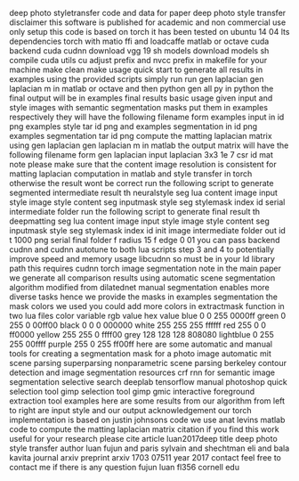 deep photo styletransfer code and data for paper deep photo style transfer disclaimer this software is published for academic and non commercial use only setup this code is based on torch it has been tested on ubuntu 14 04 lts dependencies torch with matio ffi and loadcaffe matlab or octave cuda backend cuda cudnn download vgg 19 sh models download models sh compile cuda utils cu adjust prefix and nvcc prefix in makefile for your machine make clean make usage quick start to generate all results in examples using the provided scripts simply run run gen laplacian gen laplacian m in matlab or octave and then python gen all py in python the final output will be in examples final results basic usage given input and style images with semantic segmentation masks put them in examples respectively they will have the following filename form examples input in id png examples style tar id png and examples segmentation in id png examples segmentation tar id png compute the matting laplacian matrix using gen laplacian gen laplacian m in matlab the output matrix will have the following filename form gen laplacian input laplacian 3x3 1e 7 csr id mat note please make sure that the content image resolution is consistent for matting laplacian computation in matlab and style transfer in torch otherwise the result wont be correct run the following script to generate segmented intermediate result th neuralstyle seg lua content image input style image style content seg inputmask style seg stylemask index id serial intermediate folder run the following script to generate final result th deepmatting seg lua content image input style image style content seg inputmask style seg stylemask index id init image intermediate folder out id t 1000 png serial final folder f radius 15 f edge 0 01 you can pass backend cudnn and cudnn autotune to both lua scripts step 3 and 4 to potentially improve speed and memory usage libcudnn so must be in your ld library path this requires cudnn torch image segmentation note in the main paper we generate all comparison results using automatic scene segmentation algorithm modified from dilatednet manual segmentation enables more diverse tasks hence we provide the masks in examples segmentation the mask colors we used you could add more colors in extractmask function in two lua files color variable rgb value hex value blue 0 0 255 0000ff green 0 255 0 00ff00 black 0 0 0 000000 white 255 255 255 ffffff red 255 0 0 ff0000 yellow 255 255 0 ffff00 grey 128 128 128 808080 lightblue 0 255 255 00ffff purple 255 0 255 ff00ff here are some automatic and manual tools for creating a segmentation mask for a photo image automatic mit scene parsing superparsing nonparametric scene parsing berkeley contour detection and image segmentation resources crf rnn for semantic image segmentation selective search deeplab tensorflow manual photoshop quick selection tool gimp selection tool gimp gmic interactive foreground extraction tool examples here are some results from our algorithm from left to right are input style and our output acknowledgement our torch implementation is based on justin johnsons code we use anat levins matlab code to compute the matting laplacian matrix citation if you find this work useful for your research please cite article luan2017deep title deep photo style transfer author luan fujun and paris sylvain and shechtman eli and bala kavita journal arxiv preprint arxiv 1703 07511 year 2017 contact feel free to contact me if there is any question fujun luan fl356 cornell edu
